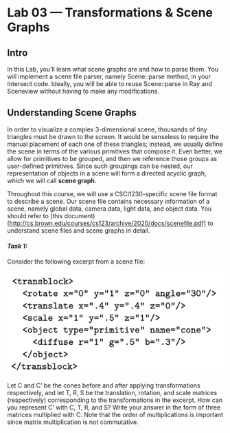 # Lab 03 — Transformations & Scene Graphs

## Intro
In this Lab, you’ll learn what scene graphs are and how to parse them. You will implement a scene file parser, namely Scene::parse method, in your Intersect code. Ideally, you will be able to reuse Scene::parse in Ray and Sceneview without having to make any modifications.

## Understanding Scene Graphs
In order to visualize a complex 3-dimensional scene, thousands of tiny triangles must be drawn to the screen. It would be senseless to require the manual placement of each one of these triangles; instead, we usually define the scene in terms of the various primitives that compose it. Even better, we allow for primitives to be grouped, and then we reference those groups as user-defined primitives. Since such groupings can be nested, our representation of objects in a scene will form a directed acyclic graph, which we will call **scene graph**.

Throughout this course, we will use a CSCI1230-specific scene file format to describe a scene. Our scene file contains necessary information of a scene, namely global data, camera data, light data, and object data. You should refer to (this document) [http://cs.brown.edu/courses/cs123/archive/2020/docs/scenefile.pdf] to understand scene files and scene graphs in detail.



#### *Task 1:*
Consider the following excerpt from a scene file:

![Task 1](img/0000.png)

Let C and C’ be the cones before and after applying transformations respectively, and let T, R, S be the translation, rotation, and scale matrices (respectively) corresponding to the transformations in the excerpt. How can you represent C’ with C, T, R, and S? Write your answer in the form of three matrices multiplied with C. Note that the order of multiplications is important since matrix multiplication is not commutative.


